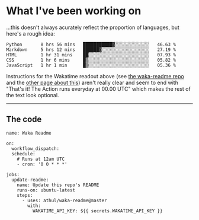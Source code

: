# What I've been working on

…this doesn't always acurately reflect the proportion of languages, but here's a rough idea:

<!--START_SECTION:waka-->
```text
Python       8 hrs 56 mins   ███████████▓░░░░░░░░░░░░░   46.63 % 
Markdown     5 hrs 12 mins   ██████▓░░░░░░░░░░░░░░░░░░   27.19 % 
HTML         1 hr 31 mins    ██░░░░░░░░░░░░░░░░░░░░░░░   07.93 % 
CSS          1 hr 6 mins     █▒░░░░░░░░░░░░░░░░░░░░░░░   05.82 % 
JavaScript   1 hr 1 min      █▒░░░░░░░░░░░░░░░░░░░░░░░   05.36 % 
```
<!--END_SECTION:waka-->

Instructions for the Wakatime readout above (see [the waka-readme repo](https://github.com/athul/waka-readme) and the [other page about this](https://github.com/marketplace/actions/waka-readme)) aren't really clear and seem to end with "That's it! The Action runs everyday at 00.00 UTC" which makes the rest of the text look optional.

---

## The code

```
name: Waka Readme

on:
  workflow_dispatch:
  schedule:
    # Runs at 12am UTC
    - cron: '0 0 * * *'

jobs:
  update-readme:
    name: Update this repo's README
    runs-on: ubuntu-latest
    steps:
      - uses: athul/waka-readme@master
        with:
          WAKATIME_API_KEY: ${{ secrets.WAKATIME_API_KEY }}
```
